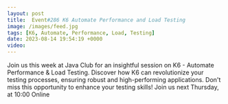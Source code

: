 ```yaml
---
layout: post
title:  Event#286 K6 Automate Performance and Load Testing
image: /images/feed.jpg
tags: [K6, Automate, Performance, Load, Testing]
date: 2023-08-14 19:54:19 +0000
video: 
---
```


Join us this week at Java Club for an insightful session on K6 - Automate Performance & Load Testing. Discover how K6 can revolutionize your testing processes, ensuring robust and high-performing applications. Don't miss this opportunity to enhance your testing skills!
Join us next Thursday, at 10:00 Online
